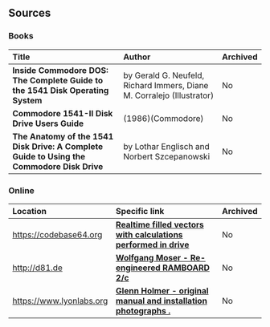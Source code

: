 ## Sources

### Books
| Title | Author | Archived|
|:----------|:-------------|----|
|**Inside Commodore DOS: The Complete Guide to the 1541 Disk Operating System**| by Gerald G. Neufeld, Richard Immers, Diane M. Corralejo (Illustrator)|No|
|**Commodore 1541-II Disk Drive Users Guide** |(1986)(Commodore)|No|
|**The Anatomy of the 1541 Disk Drive: A Complete Guide to Using the Commodore Disk Drive**|by Lothar Englisch and Norbert Szcepanowski|No|

### Online

| Location | Specific link | Archived|
|:----------|:-------------|----|
| https://codebase64.org |**[Realtime filled vectors with calculations performed in drive](https://codebase64.org/doku.php?id=base:drivecalc_vectors)** | No |
| http://d81.de |**[Wolfgang Moser - Re-engineered RAMBOARD 2/c](http://d81.de/CLD-RAMBOard/RAMBOard-2C.shtml)** | No |
| https://www.lyonlabs.org |**[Glenn Holmer - original manual and installation photographs .](https://www.lyonlabs.org/commodore/hardware/index.html)** | No |

